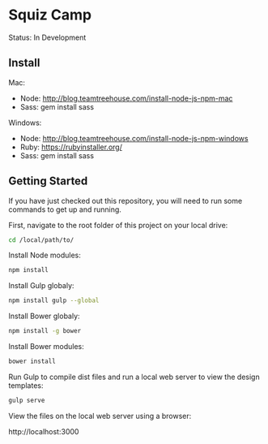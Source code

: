 # Squiz Camp

Status: In Development

## Install

Mac:
- Node: http://blog.teamtreehouse.com/install-node-js-npm-mac
- Sass: gem install sass

Windows:
- Node: http://blog.teamtreehouse.com/install-node-js-npm-windows
- Ruby: https://rubyinstaller.org/
- Sass: gem install sass

## Getting Started

If you have just checked out this repository, you will need to run some commands to get up and running.

First, navigate to the root folder of this project on your local drive:

```bash
cd /local/path/to/
```

Install Node modules:

```bash
npm install
```

Install Gulp globaly:

```bash
npm install gulp --global
```

Install Bower globaly:

```bash
npm install -g bower
```

Install Bower modules:

```bash
bower install
```

Run Gulp to compile dist files and run a local web server to view the design templates:

```bash
gulp serve
```

View the files on the local web server using a browser:

http://localhost:3000